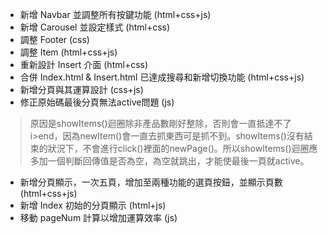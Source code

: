 - 新增 Navbar 並調整所有按鍵功能 (html+css+js)
- 新增 Carousel 並設定樣式 (html+css)
- 調整 Footer (css)
- 調整 Item (html+css+js)
- 重新設計 Insert 介面 (html+css)
- 合併 Index.html & Insert.html 已達成搜尋和新增切換功能 (html+css+js)
- 新增分頁與其運算設計 (css+js)
- 修正原始碼最後分頁無法active問題 (js)
> 原因是showItems()迴圈除非產品數剛好整除，否則會一直抵達不了 i>end，因為newItem()會一直去抓東西可是抓不到。showItems()沒有結束的狀況下，不會進行click()裡面的newPage()。所以showItems()迴圈應多加一個判斷回傳值是否為空，為空就跳出，才能使最後一頁就active。
- 新增分頁顯示，一次五頁，增加至兩種功能的選頁按鈕，並顯示頁數 (html+css+js)
- 新增 Index 初始的分頁顯示 (html+js)
- 移動 pageNum 計算以增加運算效率 (js)